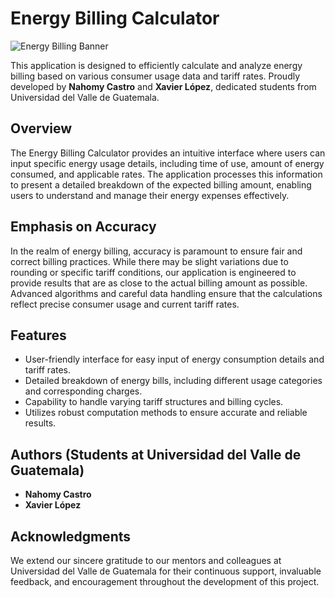 # Energy Billing Calculator

![Energy Billing Banner]([https://your-banner-image-link-here.jpg](https://eegsa.com/wp-content/uploads/2020/10/FB_IMG_1604167290212-1-940x445.jpg))

This application is designed to efficiently calculate and analyze energy billing based on various consumer usage data and tariff rates. Proudly developed by **Nahomy Castro** and **Xavier López**, dedicated students from Universidad del Valle de Guatemala.

## Overview

The Energy Billing Calculator provides an intuitive interface where users can input specific energy usage details, including time of use, amount of energy consumed, and applicable rates. The application processes this information to present a detailed breakdown of the expected billing amount, enabling users to understand and manage their energy expenses effectively.

## Emphasis on Accuracy

In the realm of energy billing, accuracy is paramount to ensure fair and correct billing practices. While there may be slight variations due to rounding or specific tariff conditions, our application is engineered to provide results that are as close to the actual billing amount as possible. Advanced algorithms and careful data handling ensure that the calculations reflect precise consumer usage and current tariff rates.

## Features

- User-friendly interface for easy input of energy consumption details and tariff rates.
- Detailed breakdown of energy bills, including different usage categories and corresponding charges.
- Capability to handle varying tariff structures and billing cycles.
- Utilizes robust computation methods to ensure accurate and reliable results.

## Authors (Students at Universidad del Valle de Guatemala)

- **Nahomy Castro**
- **Xavier López**

## Acknowledgments

We extend our sincere gratitude to our mentors and colleagues at Universidad del Valle de Guatemala for their continuous support, invaluable feedback, and encouragement throughout the development of this project.
